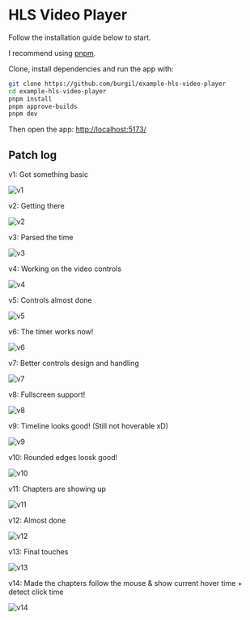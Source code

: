# HLS Video Player

Follow the installation guide below to start.

I recommend using [pnpm](https://pnpm.io/).

Clone, install dependencies and run the app with:

```bash
git clone https://github.com/burgil/example-hls-video-player
cd example-hls-video-player
pnpm install
pnpm approve-builds
pnpm dev
```

Then open the app: <http://localhost:5173/>

## Patch log

v1: Got something basic

![v1](patch-logs/v1.png)

v2: Getting there

![v2](patch-logs/v2.png)

v3: Parsed the time

![v3](patch-logs/v3.png)

v4: Working on the video controls

![v4](patch-logs/v4.png)

v5: Controls almost done

![v5](patch-logs/v5.png)

v6: The timer works now!

![v6](patch-logs/v6.png)

v7: Better controls design and handling

![v7](patch-logs/v7.png)

v8: Fullscreen support!

![v8](patch-logs/v8.png)

v9: Timeline looks good! (Still not hoverable xD)

![v9](patch-logs/v9.png)

v10: Rounded edges loosk good!

![v10](patch-logs/v10.png)

v11: Chapters are showing up

![v11](patch-logs/v11.png)

v12: Almost done

![v12](patch-logs/v12.png)

v13: Final touches

![v13](patch-logs/v13.png)

v14: Made the chapters follow the mouse & show current hover time + detect click time

![v14](patch-logs/v14.png)
